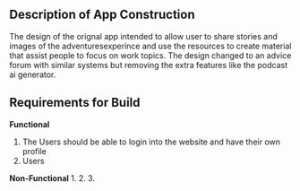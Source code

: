 ## Description of App Construction
The design of the orignal app intended to allow user to share stories and images of the adventuresexperince and use the resources to create material that assist people to focus on work topics. The design changed to an advice forum with similar systems but removing the extra features like the podcast ai generator.

## Requirements for Build
**Functional**
1. The Users should be able to login into the website and have their own profile
2. Users

**Non-Functional**
1.
2.
3.